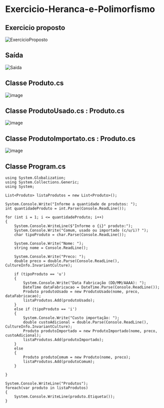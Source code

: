 # Exercicio-Heranca-e-Polimorfismo

## Exercicio proposto

![ExercicioProposto](https://user-images.githubusercontent.com/9250787/227785374-5ecc3f2b-bc9a-4f27-83d9-fb1a5d316431.jpeg)

## Saída

![Saida](https://user-images.githubusercontent.com/9250787/227785431-435b090a-85ac-47ec-a619-a2511832b8bb.jpeg)

## Classe Produto.cs

![image](https://user-images.githubusercontent.com/9250787/227786619-01143378-fda5-4f21-9666-f9c00bb877fe.png)

## Classe ProdutoUsado.cs : Produto.cs

![image](https://user-images.githubusercontent.com/9250787/227786692-f716e2f8-2623-4db7-b225-0ca525d84e0a.png)

## Classe ProdutoImportato.cs : Produto.cs

![image](https://user-images.githubusercontent.com/9250787/227786730-b9b49865-00d7-48aa-9342-9553d1396408.png)

## Classe Program.cs

```using ExercicioHerancaPolimorfismo.Models;
using System.Globalization;
using System.Collections.Generic;
using System;

List<Produto> listaProdutos = new List<Produto>();

System.Console.Write("Informe a quantidade de produtos: ");
int quantidadeProduto = int.Parse(Console.ReadLine());

for (int i = 1; i <= quantidadeProduto; i++)
{
    System.Console.WriteLine($"Informe o {i}° produto:");
    System.Console.Write("Comum, usado ou importado (c/u/i)? ");
    char tipoProduto = char.Parse(Console.ReadLine());

    System.Console.Write("Nome: ");
    string nome = Console.ReadLine();

    System.Console.Write("Preco: ");
    double preco = double.Parse(Console.ReadLine(), CultureInfo.InvariantCulture);

    if (tipoProduto == 'u')
    {
        System.Console.Write("Data Fabricação (DD/MM/AAAA): ");
        DateTime dataFabricacao = DateTime.Parse(Console.ReadLine());
        Produto produtoUsado = new ProdutoUsado(nome, preco, dataFabricacao);
        listaProdutos.Add(produtoUsado);
    }
    else if (tipoProduto == 'i')
    {
        System.Console.Write("Custo importação: ");
        double custoAdicional = double.Parse(Console.ReadLine(), CultureInfo.InvariantCulture);
        Produto produtoImportado = new ProdutoImportado(nome, preco, custoAdicional);
        listaProdutos.Add(produtoImportado);
    }
    else
    {
        Produto produtoComum = new Produto(nome, preco);
        listaProdutos.Add(produtoComum);
    }

}

System.Console.WriteLine("Produtos");
foreach(var produto in listaProdutos)
{
    System.Console.WriteLine(produto.Etiqueta());
}
```
